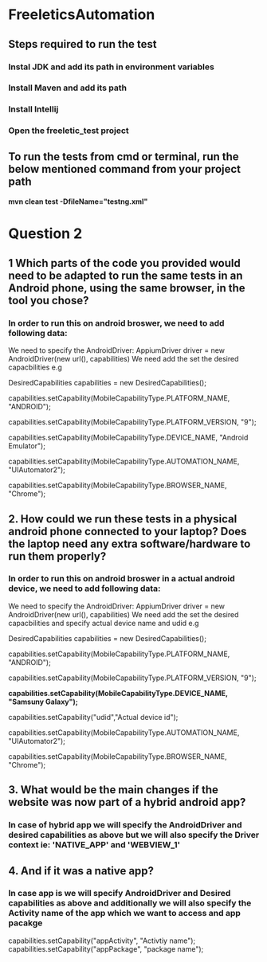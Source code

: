 # FreeleticsAutomation
## Steps required to run the test
### Instal JDK and add its path in environment variables
### Install Maven and add its path
### Install Intellij
### Open the freeletic_test project
## To run the tests from cmd or terminal, run the below mentioned command from your project path
#### mvn clean test -DfileName="testng.xml"

# Question 2
## 1  Which parts of the code you provided would need to be adapted to run the same tests in an Android phone, using the same browser, in the tool you chose?
### In order to run this on android broswer, we need to add following data:
We need to specify the AndroidDriver: AppiumDriver driver = new AndroidDriver(new url(), capabilities)
We need add the set the desired capacbilities e.g 

DesiredCapabilities capabilities = new DesiredCapabilities();

capabilities.setCapability(MobileCapabilityType.PLATFORM_NAME, "ANDROID");

capabilities.setCapability(MobileCapabilityType.PLATFORM_VERSION, "9");

capabilities.setCapability(MobileCapabilityType.DEVICE_NAME, "Android Emulator");

capabilities.setCapability(MobileCapabilityType.AUTOMATION_NAME, "UIAutomator2");

capabilities.setCapability(MobileCapabilityType.BROWSER_NAME, "Chrome");

## 2. How could we run these tests in a physical android phone connected to your laptop? Does the laptop need any extra software/hardware to run them properly?
### In order to run this on android broswer in a actual android device, we need to add following data:
We need to specify the AndroidDriver: AppiumDriver driver = new AndroidDriver(new url(), capabilities)
We need add the set the desired capacbilities and specify actual device name and udid e.g 

DesiredCapabilities capabilities = new DesiredCapabilities();

capabilities.setCapability(MobileCapabilityType.PLATFORM_NAME, "ANDROID");

capabilities.setCapability(MobileCapabilityType.PLATFORM_VERSION, "9");

**capabilities.setCapability(MobileCapabilityType.DEVICE_NAME, "Samsuny Galaxy");**

capabilities.setCapability("udid","Actual device id");

capabilities.setCapability(MobileCapabilityType.AUTOMATION_NAME, "UIAutomator2");

capabilities.setCapability(MobileCapabilityType.BROWSER_NAME, "Chrome");

## 3. What would be the main changes if the website was now part of a hybrid android app? 
### In case of hybrid app we will specify the AndroidDriver and desired capabilities as above but we will also specify the Driver context ie: 'NATIVE_APP' and 'WEBVIEW_1'

## 4. And if it was a native app? 
### In case app is we will specify AndroidDriver and Desired capabilities as above and additionally we will also specify the Activity name of the app which we want to access and app pacakge
capabilities.setCapability("appActivity", "Activtiy name");
capabilities.setCapability("appPackage", "package name");



